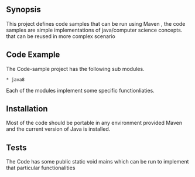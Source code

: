## Synopsis

This project defines code samples that can be run using Maven , the code samples are simple implementations of java/computer science concepts.
that can be reused in more complex scenario

## Code Example

The Code-sample project has the following sub modules.

    * java8

 Each of the modules implement some specific functionliaties.

## Installation

Most of the code should be portable in any environment provided Maven and the current version of Java is installed.

## Tests

The Code has some public static void mains which can be run to implement that particular functionalities

